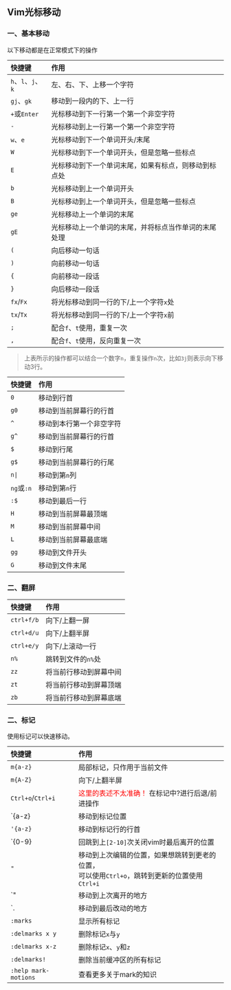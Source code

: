 <style> table {margin: auto;} </style>
## Vim光标移动

### 一、基本移动

以下移动都是在正常模式下的操作

| 快捷键 | 作用 |
|:--|:--|
| `h`、`l`、`j`、`k` | 左、右、下、上移一个字符 |
| `gj`、`gk` | 移动到一段内的下、上一行 |
| `+`或`Enter` | 光标移动到下一行第一个第一个非空字符 |
| `-` | 光标移动到上一行第一个第一个非空字符 |
| `w`、`e` | 光标移动到下一个单词开头/末尾 |
| `W` | 光标移动到下一个单词开头，但是忽略一些标点 |
| `E` | 光标移动到下一个单词末尾，如果有标点，则移动到标点处 |
| `b` | 光标移动到上一个单词开头 |
| `B` | 光标移动到上一个单词开头，但是忽略一些标点 |
| `ge` | 光标移动上一个单词的末尾 |
| `gE` | 光标移动上一个单词的末尾，并将标点当作单词的末尾处理 |
| `(` | 向后移动一句话 |
| `)` | 向前移动一句话 |
| `{` | 向前移动一段话 |
| `}` | 向后移动一段话 |
| `fx`/`Fx` | 将光标移动到同一行的下/上一个字符`x`处 |
| `tx`/`Tx` | 将光标移动到同一行的下/上一个字符`x`前 |
| `;` | 配合`f`、`t`使用，重复一次 |
| `,` | 配合`f`、`t`使用，反向重复一次 |

> 上表所示的操作都可以结合一个数字`n`，重复操作`n`次，比如`3j`则表示向下移动3行。

| 快捷键 | 作用 |
|:--|:--|
| `0` | 移动到行首 |
| `g0` | 移动到当前屏幕行的行首 |
| `^` | 移动到本行第一个非空字符 |
| `g^` | 移动到当前屏幕行的行首 |
| `$` | 移动到行尾 |
| `g$` | 移动到当前屏幕行的行尾 |
| `n\|` | 移动到第`n`列 |
| `ng`或`:n` | 移动到第`n`行 |
| `:$` | 移动到最后一行 |
| `H` | 移动到当前屏幕最顶端 |
| `M` | 移动到当前屏幕中间 |
| `L` | 移动到当前屏幕最底端 |
| `gg` | 移动到文件开头 |
| `G` | 移动到文件末尾 |

### 二、翻屏

| 快捷键 | 作用 |
|:--|:--|
| `ctrl+f/b` | 向下/上翻一屏 |
| `ctrl+d/u` | 向下/上翻半屏 |
| `ctrl+e/y` | 向下/上滚动一行 |
| `n%` | 跳转到文件的`n%`处 |
| `zz` | 将当前行移动到屏幕中间 |
| `zt` | 将当前行移动到屏幕顶端 |
| `zb` | 将当前行移动到屏幕底端 |


### 二、标记
使用标记可以快速移动。

| 快捷键 | 作用 |
|:--|:--|
| `m{a-z}` | 局部标记，只作用于当前文件 |
| `m{A-Z}` | 向下/上翻半屏 |
| `Ctrl+o`/`Ctrl+i` | <font color="red">这里的表述不太准确！</font> 在标记中?进行后退/前进操作 |
| `{a-z} | 移动到标记位置 |
| `'{a-z}` | 移动到标记行的行首 |
| `{0-9} | 回跳到上`[2-10]`次关闭vim时最后离开的位置 |
| `"` | 移动到上次编辑的位置，如果想跳转到更老的位置，<br>可以使用`Ctrl+o`，跳转到更新的位置使用`Ctrl+i` |
| `" | 移动到上次离开的地方 |
| `. | 移动到最后改动的地方 |
| `:marks` | 显示所有标记 |
| `:delmarks x y` | 删除标记`x`与`y` |
| `:delmarks x-z` | 删除标记`x`、`y`和`z` |
| `:delmarks!` | 删除当前缓冲区的所有标记 |
| `:help mark-motions` | 查看更多关于mark的知识 |